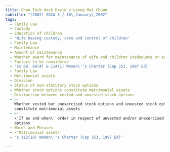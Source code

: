 ```yaml
---
title: Chan Teck Hock David v Leong Mei Chuan
subtitle: "[2002] SGCA 3 / 16\_January\_2002"
tags:
  - Family Law
  - Custody
  - Education of children
  - 'Wife having custody, care and control of children'
  - Family Law
  - Maintenance
  - Amount of maintenance
  - Whether award for maintenance of wife and children inadequate or excessive
  - Factors to be considered
  - 'ss 68, 69(4) & 114(1) Women\''s Charter (Cap 353, 1997 Ed)'
  - Family Law
  - Matrimonial assets
  - Division
  - Status of non-statutory stock options
  - Whether stock options constitute matrimonial assets
  - Distinction between vested and unvested stock options
  - >-
    Whether vested but unexercised stock options and unvested stock options
    constitute matrimonial assets
  - >-
    \'If as and when\' order in respect of unvested and/or unexercised stock
    options
  - Words and Phrases
  - \'Matrimonial asset\'
  - 's 112(10) Women\''s Charter (Cap 353, 1997 Ed)'

---
```


